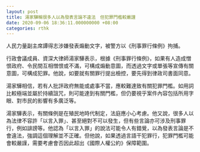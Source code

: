 ```yaml
---
layout: post
title: 湯家驊稱很多人以為發表言論不違法　但犯罪門檻較嚴謹
date: 2020-09-06 18:36:11.000000000 +08:00
categories: rthk
---
```


人民力量副主席譚得志涉嫌發表煽動文字，被警方以《刑事罪行條例》拘捕。 

行政會議成員、資深大律師湯家驊表示，根據《刑事罪行條例》，如果有人造成憎恨政府、令民間互相憎恨或不滿，可構成煽動意圖，而透過文字或單張等宣傳有關意圖，可構成犯罪。他說，如要就有關罪行提出檢控，要先得到律政司書面同意。

湯家驊相信，若有人批評政府無能或處事不當，應較難達致有關犯罪門檻。如用詞比較極端並屬於持續詛咒，則可能達到有關門檻，但仍要視乎案件內容包括所用字眼、對市民的影響有多廣泛等。

湯家驊表示，有關條例是在殖民地時代制定，法庭應小心考慮。他又說，很多人以為法律不容許「以言入罪」、甚至絕對不可以發生，但有些言論亦可涉及刑事罪行，例如誹謗等。他認為「以言入罪」的說法可能令人有錯覺，以為發表言論是不會違法，強調這個理解並不正確。但他說，如果透過言語干犯罪行，犯罪門檻可能會較嚴謹，需要考慮會否因此超出《國際人權公約》保障範圍。
